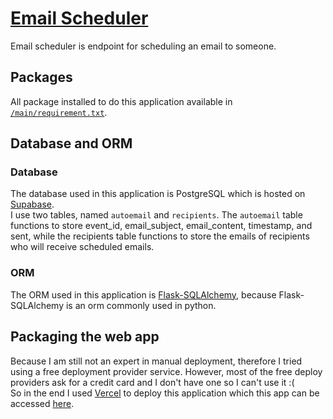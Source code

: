 # [Email Scheduler](https://flask-email-scheduler.vercel.app/)

Email scheduler is endpoint for scheduling an email to someone.

## Packages
All package installed to do this application available in [`/main/requirement.txt`](https://github.com/irul11/flask-tutorial-package/blob/main/requirements.txt).

## Database and ORM
### Database
The database used in this application is PostgreSQL which is hosted on [Supabase](https://supabase.com/).\
I use two tables, named `autoemail` and `recipients`. The `autoemail` table functions to store event_id, email_subject, email_content, timestamp, and sent, while the recipients table functions to store the emails of recipients who will receive scheduled emails.
### ORM
The ORM used in this application is [Flask-SQLAlchemy](https://flask-sqlalchemy.palletsprojects.com/en/3.1.x/), because Flask-SQLAlchemy is an orm commonly used in python.

## Packaging the web app
Because I am still not an expert in manual deployment, therefore I tried using a free deployment provider service. However, most of the free deploy providers ask for a credit card and I don't have one so I can't use it :(\
So in the end I used [Vercel](https://vercel.com/) to deploy this application which this app can be accessed [here](https://flask-email-scheduler.vercel.app/).
